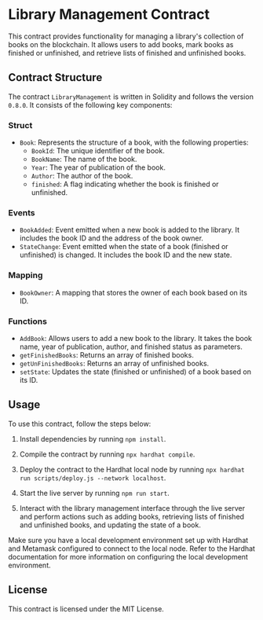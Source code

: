 # Library Management Contract

This contract provides functionality for managing a library's collection of books on the blockchain. It allows users to add books, mark books as finished or unfinished, and retrieve lists of finished and unfinished books.

## Contract Structure

The contract `LibraryManagement` is written in Solidity and follows the version `0.8.0`. It consists of the following key components:

### Struct

- `Book`: Represents the structure of a book, with the following properties:
  - `BookId`: The unique identifier of the book.
  - `BookName`: The name of the book.
  - `Year`: The year of publication of the book.
  - `Author`: The author of the book.
  - `finished`: A flag indicating whether the book is finished or unfinished.

### Events

- `BookAdded`: Event emitted when a new book is added to the library. It includes the book ID and the address of the book owner.
- `StateChange`: Event emitted when the state of a book (finished or unfinished) is changed. It includes the book ID and the new state.

### Mapping

- `BookOwner`: A mapping that stores the owner of each book based on its ID.

### Functions

- `AddBook`: Allows users to add a new book to the library. It takes the book name, year of publication, author, and finished status as parameters.
- `getFinishedBooks`: Returns an array of finished books.
- `getUnFinishedBooks`: Returns an array of unfinished books.
- `setState`: Updates the state (finished or unfinished) of a book based on its ID.

## Usage

To use this contract, follow the steps below:

1. Install dependencies by running `npm install`.

2. Compile the contract by running `npx hardhat compile`.

3. Deploy the contract to the Hardhat local node by running `npx hardhat run scripts/deploy.js --network localhost`.

4. Start the live server by running `npm run start`.

5. Interact with the library management interface through the live server and perform actions such as adding books, retrieving lists of finished and unfinished books, and updating the state of a book.

Make sure you have a local development environment set up with Hardhat and Metamask configured to connect to the local node. Refer to the Hardhat documentation for more information on configuring the local development environment.

## License

This contract is licensed under the MIT License. 